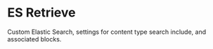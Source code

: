 # ES Retrieve
Custom Elastic Search, settings for content type search include, and associated blocks.
